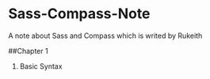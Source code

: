# Sass-Compass-Note
A note about Sass and Compass which is writed by Rukeith

##Chapter 1
1. Basic Syntax

